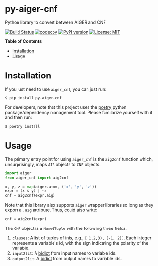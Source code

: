 # py-aiger-cnf
Python library to convert between AIGER and CNF

[![Build Status](https://cloud.drone.io/api/badges/mvcisback/py-aiger-cnf/status.svg)](https://cloud.drone.io/mvcisback/py-aiger-cnf)
[![codecov](https://codecov.io/gh/mvcisback/py-aiger-cnf/branch/master/graph/badge.svg)](https://codecov.io/gh/mvcisback/py-aiger-cnf)
[![PyPI version](https://badge.fury.io/py/py-aiger-cnf.svg)](https://badge.fury.io/py/py-aiger-cnf)
[![License: MIT](https://img.shields.io/badge/License-MIT-yellow.svg)](https://opensource.org/licenses/MIT)

<!-- markdown-toc start - Don't edit this section. Run M-x markdown-toc-generate-toc again -->
**Table of Contents**

- [Installation](#installation)
- [Usage](#usage)

<!-- markdown-toc end -->

# Installation

If you just need to use `aiger_cnf`, you can just run:

`$ pip install py-aiger-cnf`

For developers, note that this project uses the
[poetry](https://poetry.eustace.io/) python package/dependency
management tool. Please familarize yourself with it and then
run:

`$ poetry install`

# Usage

The primary entry point for using `aiger_cnf` is the `aig2cnf`
function which, unsurprisingly, maps `AIG` objects to `CNF` objects.

```python
import aiger
from aiger_cnf import aig2cnf

x, y, z = map(aiger.atom, ('x', 'y', 'z'))
expr = (x & y) | ~z
cnf = aig2cnf(expr.aig)
```

Note that this library also supports `aiger` wrapper libraries so long
as they export a `.aig` attribute. Thus, could also
write:

```python
cnf = aig2cnf(expr)
```


The `CNF` object is a `NamedTuple` with the following three fields:

1. `clauses`: A list of tuples of ints, e.g., `[(1,2,3), (-1,
   2)]`. Each integer represents a variable's id, with the sign
   indicating the polarity of the variable.
2. `input2lit`: A [bidict](https://bidict.readthedocs.io/en/master/)
   from input names to variable ids.
2. `output2lit`: A [bidict](https://bidict.readthedocs.io/en/master/)
   from output names to variable ids.
